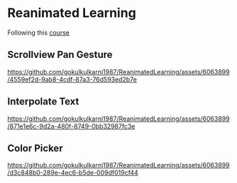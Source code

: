 # Reanimated Learning

Following this [course](https://www.youtube.com/watch?v=yz9E10Dq8Bg&list=PLjHsmVtnAr9TWoMAh-3QMiP7bPUqPFuFZ)

## Scrollview Pan Gesture
https://github.com/gokulkulkarni1987/ReanimatedLearning/assets/6063899/4559ef2d-9ab8-4cdf-87a3-76d593ed2b7e

## Interpolate Text
https://github.com/gokulkulkarni1987/ReanimatedLearning/assets/6063899/871e1e6c-9d2a-480f-8749-0bb32987fc3e

## Color Picker
https://github.com/gokulkulkarni1987/ReanimatedLearning/assets/6063899/d3c848b0-289e-4ec6-b5de-009df019cf44
